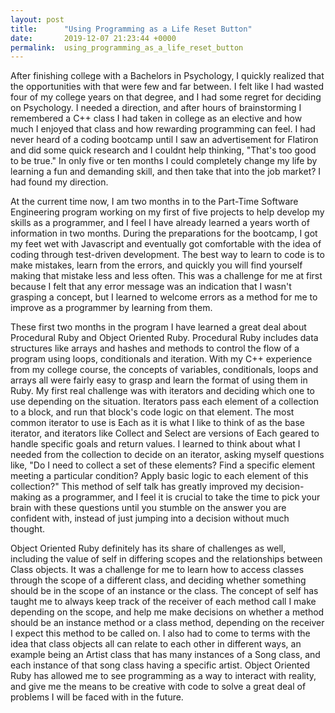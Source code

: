```yaml
---
layout: post
title:      "Using Programming as a Life Reset Button"
date:       2019-12-07 21:23:44 +0000
permalink:  using_programming_as_a_life_reset_button
---
```



After finishing college with a Bachelors in Psychology, I quickly realized that the opportunities with that were few and far between. I felt like I had wasted four of my college years on that degree, and I had some regret for deciding on Psychology. I needed a direction, and after hours of brainstorming I remembered a C++ class I had taken in college as an elective and how much I enjoyed that class and how rewarding programming can feel. I had never heard of a coding bootcamp until I saw an advertisement for Flatiron and did some quick research and I couldnt help thinking, "That's too good to be true." In only five or ten months I could completely change my life by learning a fun and demanding skill, and then take that into the job market? I had found my direction.

At the current time now, I am two months in to the Part-Time Software Engineering program working on my first of five projects to help develop my skills as a programmer, and I feel I have already learned a years worth of information in two months. During the preparations for the bootcamp, I got my feet wet with Javascript and eventually got comfortable with the idea of coding through test-driven development. The best way to learn to code is to make mistakes, learn from the errors, and quickly you will find yourself making that mistake less and less often. This was a challenge for me at first because I felt that any error message was an indication that I wasn't grasping a concept, but I learned to welcome errors as a method for me to improve as a programmer by learning from them.

These first two months in the program I have learned a great deal about Procedural Ruby and Object Oriented Ruby. Procedural Ruby includes data structures like arrays and hashes and methods to control the flow of a program using loops, conditionals and iteration. With my C++ experience from my college course, the concepts of variables, conditionals, loops and arrays all were fairly easy to grasp and learn the format of using them in Ruby. My first real challenge was with iterators and deciding which one to use depending on the situation. Iterators pass each element of a collection to a block, and run that block's code logic on that element. The most common iterator to use is Each as it is what I like to think of as the base iterator, and iterators like Collect and Select are versions of Each geared to handle specific goals and return values. I learned to think about what I needed from the collection to decide on an iterator, asking myself questions like, "Do I need to collect a set of these elements? Find a specific element meeting a particular condition? Apply basic logic to each element of this collection?" This method of self talk has greatly improved my decision-making as a programmer, and I feel it is crucial to take the time to pick your brain with these questions until you stumble on the answer you are confident with, instead of just jumping into a decision without much thought.

Object Oriented Ruby definitely has its share of challenges as well, including the value of self in differing scopes and the relationships between Class objects. It was a challenge for me to learn how to access classes through the scope of a different class, and deciding whether something should be in the scope of an instance or the class. The concept of self has taught me to always keep track of the receiver of each method call I make depending on the scope, and help me make decisions on whether a method should be an instance method or a class method, depending on the receiver I expect this method to be called on. I also had to come to terms with the idea that class objects all can relate to each other in different ways, an example being an Artist class that has many instances of a Song class, and each instance of that song class having a specific artist. Object Oriented Ruby has allowed me to see programming as a way to interact with reality, and give me the means to be creative with code to solve a great deal of problems I will be faced with in the future.
